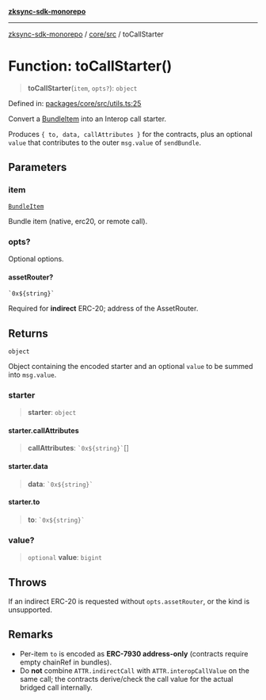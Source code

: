 [**zksync-sdk-monorepo**](../../../README.md)

***

[zksync-sdk-monorepo](../../../README.md) / [core/src](../README.md) / toCallStarter

# Function: toCallStarter()

> **toCallStarter**(`item`, `opts?`): `object`

Defined in: [packages/core/src/utils.ts:25](https://github.com/dutterbutter/zksync-sdk/blob/128d557933eb10f01edd78c0b3392137ca480daf/packages/core/src/utils.ts#L25)

Convert a [BundleItem](../type-aliases/BundleItem.md) into an Interop call starter.

Produces `{ to, data, callAttributes }` for the contracts, plus an optional `value`
that contributes to the outer `msg.value` of `sendBundle`.

## Parameters

### item

[`BundleItem`](../type-aliases/BundleItem.md)

Bundle item (native, erc20, or remote call).

### opts?

Optional options.

#### assetRouter?

`` `0x${string}` ``

Required for **indirect** ERC-20; address of the AssetRouter.

## Returns

`object`

Object containing the encoded starter and an optional `value` to be summed into `msg.value`.

### starter

> **starter**: `object`

#### starter.callAttributes

> **callAttributes**: `` `0x${string}` ``[]

#### starter.data

> **data**: `` `0x${string}` ``

#### starter.to

> **to**: `` `0x${string}` ``

### value?

> `optional` **value**: `bigint`

## Throws

If an indirect ERC-20 is requested without `opts.assetRouter`, or the kind is unsupported.

## Remarks

- Per-item `to` is encoded as **ERC-7930 address-only** (contracts require empty chainRef in bundles).
- Do **not** combine `ATTR.indirectCall` with `ATTR.interopCallValue` on the same call; the contracts
  derive/check the call value for the actual bridged call internally.
